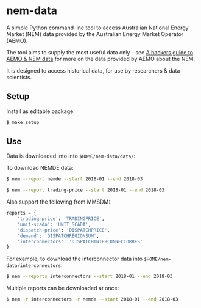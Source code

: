 # nem-data

A simple Python command line tool to access Australian National Energy Market (NEM) data provided by the Australian Energy Market Operator (AEMO).

The tool aims to supply the most useful data only - see [A hackers guide to AEMO & NEM data](https://adgefficiency.com/hackers-aemo/) for more on the data provided by AEMO about the NEM.

It is designed to access historical data, for use by researchers & data scientists.


## Setup

Install as editable package:

```bash
$ make setup
```


## Use

Data is downloaded into into `$HOME/nem-data/data/`:

To download NEMDE data:

```bash
$ nem --report nemde --start 2018-01 --end 2018-03

$ nem --report trading-price --start 2018-01 --end 2018-03
```

Also support the following from MMSDM:

```python
reports = {
    'trading-price': 'TRADINGPRICE',
    'unit-scada': 'UNIT_SCADA',
    'dispatch-price': 'DISPATCHPRICE',
    'demand': 'DISPATCHREGIONSUM',
    'interconnectors': 'DISPATCHINTERCONNECTORRES'
}
```

For example, to download the interconnector data into `$HOME/nem-data/interconnectors`:

```bash
$ nem --reports interconnectors --start 2018-01 --end 2018-03
```

Multiple reports can be downloaded at once:

```bash
$ nem -r interconnectors -r nemde --start 2018-01 --end 2018-03
```
